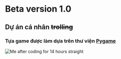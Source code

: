 # Beta version 1.0
## Dự án cá nhân ~~trolling~~
### Tựa game được làm dựa trên thư viện [Pygame](https://www.pygame.org/docs/)
![Me after coding for 14 hours straight]([https://i.pinimg.com/564x/dd/99/d9/dd99d904a0b2ca239d52eeb3b6458379.jpg](https://i.pinimg.com/236x/e1/8c/b1/e18cb18e760ec623c742ce1f3eb1bce0.jpg))

